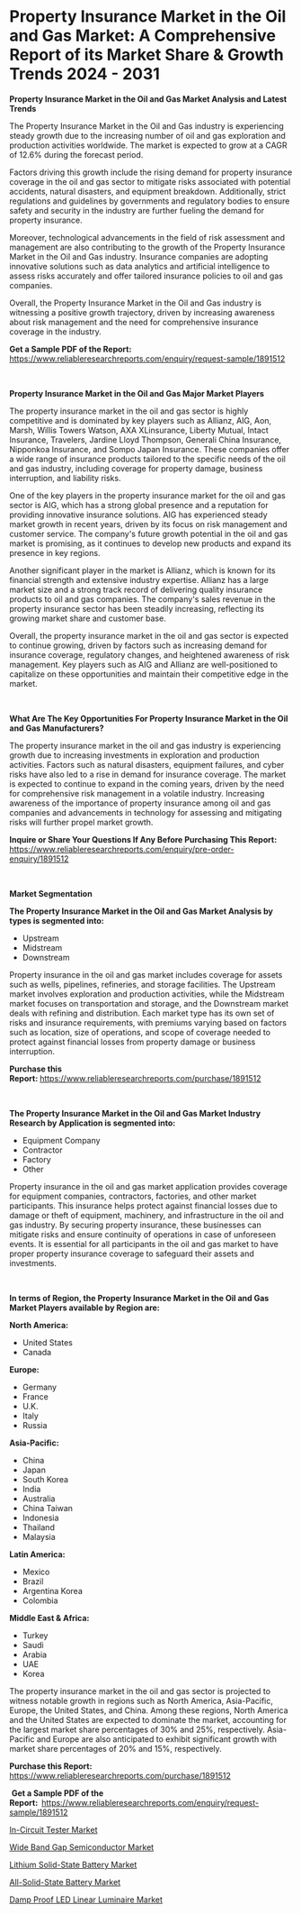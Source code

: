 <p><h1>Property Insurance Market in the Oil and Gas Market: A Comprehensive Report of its Market Share & Growth Trends 2024 - 2031</h1></p><p><strong>Property Insurance Market in the Oil and Gas Market Analysis and Latest Trends</strong></p>
<p><p>The Property Insurance Market in the Oil and Gas industry is experiencing steady growth due to the increasing number of oil and gas exploration and production activities worldwide. The market is expected to grow at a CAGR of 12.6% during the forecast period. </p><p>Factors driving this growth include the rising demand for property insurance coverage in the oil and gas sector to mitigate risks associated with potential accidents, natural disasters, and equipment breakdown. Additionally, strict regulations and guidelines by governments and regulatory bodies to ensure safety and security in the industry are further fueling the demand for property insurance.</p><p>Moreover, technological advancements in the field of risk assessment and management are also contributing to the growth of the Property Insurance Market in the Oil and Gas industry. Insurance companies are adopting innovative solutions such as data analytics and artificial intelligence to assess risks accurately and offer tailored insurance policies to oil and gas companies.</p><p>Overall, the Property Insurance Market in the Oil and Gas industry is witnessing a positive growth trajectory, driven by increasing awareness about risk management and the need for comprehensive insurance coverage in the industry.</p></p>
<p><strong>Get a Sample PDF of the Report:&nbsp;</strong> <a href="https://www.reliableresearchreports.com/enquiry/request-sample/1891512">https://www.reliableresearchreports.com/enquiry/request-sample/1891512</a></p>
<p>&nbsp;</p>
<p><strong>Property Insurance Market in the Oil and Gas Major Market Players</strong></p>
<p><p>The property insurance market in the oil and gas sector is highly competitive and is dominated by key players such as Allianz, AIG, Aon, Marsh, Willis Towers Watson, AXA XLinsurance, Liberty Mutual, Intact Insurance, Travelers, Jardine Lloyd Thompson, Generali China Insurance, Nipponkoa Insurance, and Sompo Japan Insurance. These companies offer a wide range of insurance products tailored to the specific needs of the oil and gas industry, including coverage for property damage, business interruption, and liability risks.</p><p>One of the key players in the property insurance market for the oil and gas sector is AIG, which has a strong global presence and a reputation for providing innovative insurance solutions. AIG has experienced steady market growth in recent years, driven by its focus on risk management and customer service. The company's future growth potential in the oil and gas market is promising, as it continues to develop new products and expand its presence in key regions.</p><p>Another significant player in the market is Allianz, which is known for its financial strength and extensive industry expertise. Allianz has a large market size and a strong track record of delivering quality insurance products to oil and gas companies. The company's sales revenue in the property insurance sector has been steadily increasing, reflecting its growing market share and customer base.</p><p>Overall, the property insurance market in the oil and gas sector is expected to continue growing, driven by factors such as increasing demand for insurance coverage, regulatory changes, and heightened awareness of risk management. Key players such as AIG and Allianz are well-positioned to capitalize on these opportunities and maintain their competitive edge in the market.</p></p>
<p>&nbsp;</p>
<p><strong>What Are The Key Opportunities For Property Insurance Market in the Oil and Gas Manufacturers?</strong></p>
<p><p>The property insurance market in the oil and gas industry is experiencing growth due to increasing investments in exploration and production activities. Factors such as natural disasters, equipment failures, and cyber risks have also led to a rise in demand for insurance coverage. The market is expected to continue to expand in the coming years, driven by the need for comprehensive risk management in a volatile industry. Increasing awareness of the importance of property insurance among oil and gas companies and advancements in technology for assessing and mitigating risks will further propel market growth.</p></p>
<p><strong>Inquire or Share Your Questions If Any Before Purchasing This Report:</strong> <a href="https://www.reliableresearchreports.com/enquiry/pre-order-enquiry/1891512">https://www.reliableresearchreports.com/enquiry/pre-order-enquiry/1891512</a></p>
<p>&nbsp;</p>
<p><strong>Market Segmentation</strong></p>
<p><strong>The Property Insurance Market in the Oil and Gas Market Analysis by types is segmented into:</strong></p>
<p><ul><li>Upstream</li><li>Midstream</li><li>Downstream</li></ul></p>
<p><p>Property insurance in the oil and gas market includes coverage for assets such as wells, pipelines, refineries, and storage facilities. The Upstream market involves exploration and production activities, while the Midstream market focuses on transportation and storage, and the Downstream market deals with refining and distribution. Each market type has its own set of risks and insurance requirements, with premiums varying based on factors such as location, size of operations, and scope of coverage needed to protect against financial losses from property damage or business interruption.</p></p>
<p><strong>Purchase this Report:&nbsp;</strong><a href="https://www.reliableresearchreports.com/purchase/1891512">https://www.reliableresearchreports.com/purchase/1891512</a></p>
<p>&nbsp;</p>
<p><strong>The Property Insurance Market in the Oil and Gas Market Industry Research by Application is segmented into:</strong></p>
<p><ul><li>Equipment Company</li><li>Contractor</li><li>Factory</li><li>Other</li></ul></p>
<p><p>Property insurance in the oil and gas market application provides coverage for equipment companies, contractors, factories, and other market participants. This insurance helps protect against financial losses due to damage or theft of equipment, machinery, and infrastructure in the oil and gas industry. By securing property insurance, these businesses can mitigate risks and ensure continuity of operations in case of unforeseen events. It is essential for all participants in the oil and gas market to have proper property insurance coverage to safeguard their assets and investments.</p></p>
<p>&nbsp;</p>
<p><strong>In terms of Region, the Property Insurance Market in the Oil and Gas Market Players available by Region are:</strong></p>
<p>
    <p> <strong> North America: </strong>
        <ul>
            <li>United States</li>
            <li>Canada</li>
        </ul>
        </p> 
    <p> <strong> Europe: </strong>
        <ul>
            <li>Germany</li>
            <li>France</li>
            <li>U.K.</li>
            <li>Italy</li>
            <li>Russia</li>
        </ul>
        </p> 
    <p> <strong> Asia-Pacific: </strong>
        <ul>
            <li>China</li>
            <li>Japan</li>
            <li>South Korea</li>
            <li>India</li>
            <li>Australia</li>
            <li>China Taiwan</li>
            <li>Indonesia</li>
            <li>Thailand</li>
            <li>Malaysia</li>
        </ul>
        </p> 
    <p> <strong> Latin America: </strong>
        <ul>
            <li>Mexico</li>
            <li>Brazil</li>
            <li>Argentina Korea</li>
            <li>Colombia</li>
        </ul>
        </p> 
    <p> <strong> Middle East & Africa: </strong>
        <ul>
            <li>Turkey</li>
            <li>Saudi</li>
            <li>Arabia</li>
            <li>UAE</li>
            <li>Korea</li>
        </ul>
    </p>
    </p>
<p><p>The property insurance market in the oil and gas sector is projected to witness notable growth in regions such as North America, Asia-Pacific, Europe, the United States, and China. Among these regions, North America and the United States are expected to dominate the market, accounting for the largest market share percentages of 30% and 25%, respectively. Asia-Pacific and Europe are also anticipated to exhibit significant growth with market share percentages of 20% and 15%, respectively.</p></p>
<p><strong>Purchase this Report: </strong><a href="https://www.reliableresearchreports.com/purchase/1891512">https://www.reliableresearchreports.com/purchase/1891512</a></p>
<p>&nbsp;<strong>Get a Sample PDF of the Report:&nbsp;&nbsp;</strong><a href="https://www.reliableresearchreports.com/enquiry/request-sample/1891512">https://www.reliableresearchreports.com/enquiry/request-sample/1891512</a></p>
<p><strong></strong></p>
<p><p><a href="https://view.publitas.com/reportprime-1/in-circuit-tester-market-centers-on-aspects-such-as-market-growth-market-share-market-opportunity-and-projected-forecasts-spanning-from-2024-to-2031/">In-Circuit Tester Market</a></p><p><a href="https://view.publitas.com/reportprime-1/wide-band-gap-semiconductor-market-with-the-goal-of-estimating-the-market-size-and-future-growth-potential-of-various-market-segments-based-on-component-applications-end-user-and-region/">Wide Band Gap Semiconductor Market</a></p><p><a href="https://zircon-bluebell-299.notion.site/Lithium-Solid-State-Battery-Market-Size-Global-Industry-Overview-Market-Segmentation-and-Forecast--c9a8d77319fb4490ac6d71fc1de7fe27">Lithium Solid-State Battery Market</a></p><p><a href="https://natural-crush-b99.notion.site/All-Solid-State-Battery-Market-Size-Reflecting-a-Forecast-Till-2031-Market-By-Type-By-Application--546dea7e710347118f6a072c2f34e258">All-Solid-State Battery Market</a></p><p><a href="https://simplistic-meeting-7ee.notion.site/Damp-Proof-LED-Linear-Luminaire-Market-Dynamics-2024-2031-Also-about-Its-Market-Trends-Projections-0ad263b370a641dc9e31d1af5e973f03">Damp Proof LED Linear Luminaire Market</a></p></p>